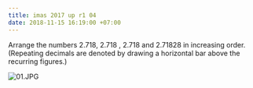 ```yaml
---
title: imas 2017 up r1 04
date: 2018-11-15 16:19:00 +07:00
---
```


Arrange the numbers 2.718, 2.718 , 2.718 and 2.71828 in increasing order. (Repeating decimals are denoted by drawing a horizontal bar above the recurring  figures.)

![01.JPG](/uploads/01.JPG)